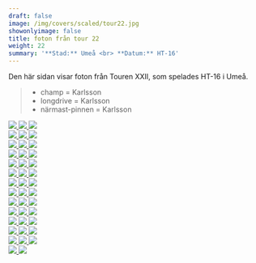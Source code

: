 ```yaml
---  
draft: false  
image: /img/covers/scaled/tour22.jpg  
showonlyimage: false  
title: foton från tour 22  
weight: 22  
summary: '**Stad:** Umeå <br> **Datum:** HT-16'  
---
```


Den här sidan visar foton från Touren XXII, som spelades HT-16 i Umeå.

> -   champ = Karlsson  
> -   longdrive = Karlsson  
> -   närmast-pinnen = Karlsson

<div class="col-md-8"> <div class="row">  
<a href="/img/tour22/scaled/001.JPG" data-toggle="lightbox"         data-gallery="example-gallery" class="col-sm-4">
<img src="/img/tour22/thumbs/001.JPG" class="img-fluid"> </a>  
<a href="/img/tour22/scaled/002.JPG" data-toggle="lightbox"         data-gallery="example-gallery" class="col-sm-4">
<img src="/img/tour22/thumbs/002.JPG" class="img-fluid"> </a>  
<a href="/img/tour22/scaled/003.JPG" data-toggle="lightbox"         data-gallery="example-gallery" class="col-sm-4">
<img src="/img/tour22/thumbs/003.JPG" class="img-fluid"> </a> </div>
<div class="row">  
<a href="/img/tour22/scaled/004.JPG" data-toggle="lightbox"         data-gallery="example-gallery" class="col-sm-4">
<img src="/img/tour22/thumbs/004.JPG" class="img-fluid"> </a>  
<a href="/img/tour22/scaled/005.JPG" data-toggle="lightbox"         data-gallery="example-gallery" class="col-sm-4">
<img src="/img/tour22/thumbs/005.JPG" class="img-fluid"> </a>  
<a href="/img/tour22/scaled/006.JPG" data-toggle="lightbox"         data-gallery="example-gallery" class="col-sm-4">
<img src="/img/tour22/thumbs/006.JPG" class="img-fluid"> </a> </div>
<div class="row">  
<a href="/img/tour22/scaled/007.JPG" data-toggle="lightbox"         data-gallery="example-gallery" class="col-sm-4">
<img src="/img/tour22/thumbs/007.JPG" class="img-fluid"> </a>  
<a href="/img/tour22/scaled/008.JPG" data-toggle="lightbox"         data-gallery="example-gallery" class="col-sm-4">
<img src="/img/tour22/thumbs/008.JPG" class="img-fluid"> </a>  
<a href="/img/tour22/scaled/009.JPG" data-toggle="lightbox"         data-gallery="example-gallery" class="col-sm-4">
<img src="/img/tour22/thumbs/009.JPG" class="img-fluid"> </a> </div>
<div class="row">  
<a href="/img/tour22/scaled/010.JPG" data-toggle="lightbox"         data-gallery="example-gallery" class="col-sm-4">
<img src="/img/tour22/thumbs/010.JPG" class="img-fluid"> </a>  
<a href="/img/tour22/scaled/011.JPG" data-toggle="lightbox"         data-gallery="example-gallery" class="col-sm-4">
<img src="/img/tour22/thumbs/011.JPG" class="img-fluid"> </a>  
<a href="/img/tour22/scaled/012.JPG" data-toggle="lightbox"         data-gallery="example-gallery" class="col-sm-4">
<img src="/img/tour22/thumbs/012.JPG" class="img-fluid"> </a> </div>
<div class="row">  
<a href="/img/tour22/scaled/013.JPG" data-toggle="lightbox"         data-gallery="example-gallery" class="col-sm-4">
<img src="/img/tour22/thumbs/013.JPG" class="img-fluid"> </a>  
<a href="/img/tour22/scaled/014.JPG" data-toggle="lightbox"         data-gallery="example-gallery" class="col-sm-4">
<img src="/img/tour22/thumbs/014.JPG" class="img-fluid"> </a>  
<a href="/img/tour22/scaled/015.JPG" data-toggle="lightbox"         data-gallery="example-gallery" class="col-sm-4">
<img src="/img/tour22/thumbs/015.JPG" class="img-fluid"> </a> </div>
<div class="row">  
<a href="/img/tour22/scaled/016.JPG" data-toggle="lightbox"         data-gallery="example-gallery" class="col-sm-4">
<img src="/img/tour22/thumbs/016.JPG" class="img-fluid"> </a>  
<a href="/img/tour22/scaled/017.JPG" data-toggle="lightbox"         data-gallery="example-gallery" class="col-sm-4">
<img src="/img/tour22/thumbs/017.JPG" class="img-fluid"> </a>  
<a href="/img/tour22/scaled/018.JPG" data-toggle="lightbox"         data-gallery="example-gallery" class="col-sm-4">
<img src="/img/tour22/thumbs/018.JPG" class="img-fluid"> </a> </div>
<div class="row">  
<a href="/img/tour22/scaled/019.JPG" data-toggle="lightbox"         data-gallery="example-gallery" class="col-sm-4">
<img src="/img/tour22/thumbs/019.JPG" class="img-fluid"> </a>  
<a href="/img/tour22/scaled/020.JPG" data-toggle="lightbox"         data-gallery="example-gallery" class="col-sm-4">
<img src="/img/tour22/thumbs/020.JPG" class="img-fluid"> </a>  
<a href="/img/tour22/scaled/021.JPG" data-toggle="lightbox"         data-gallery="example-gallery" class="col-sm-4">
<img src="/img/tour22/thumbs/021.JPG" class="img-fluid"> </a> </div>
<div class="row">  
<a href="/img/tour22/scaled/022.JPG" data-toggle="lightbox"         data-gallery="example-gallery" class="col-sm-4">
<img src="/img/tour22/thumbs/022.JPG" class="img-fluid"> </a>  
<a href="/img/tour22/scaled/023.JPG" data-toggle="lightbox"         data-gallery="example-gallery" class="col-sm-4">
<img src="/img/tour22/thumbs/023.JPG" class="img-fluid"> </a>  
<a href="/img/tour22/scaled/024.JPG" data-toggle="lightbox"         data-gallery="example-gallery" class="col-sm-4">
<img src="/img/tour22/thumbs/024.JPG" class="img-fluid"> </a> </div>
<div class="row">  
<a href="/img/tour22/scaled/025.JPG" data-toggle="lightbox"         data-gallery="example-gallery" class="col-sm-4">
<img src="/img/tour22/thumbs/025.JPG" class="img-fluid"> </a>  
<a href="/img/tour22/scaled/026.JPG" data-toggle="lightbox"         data-gallery="example-gallery" class="col-sm-4">
<img src="/img/tour22/thumbs/026.JPG" class="img-fluid"> </a>  
<a href="/img/tour22/scaled/027.JPG" data-toggle="lightbox"         data-gallery="example-gallery" class="col-sm-4">
<img src="/img/tour22/thumbs/027.JPG" class="img-fluid"> </a> </div>
<div class="row">  
<a href="/img/tour22/scaled/028.JPG" data-toggle="lightbox"         data-gallery="example-gallery" class="col-sm-4">
<img src="/img/tour22/thumbs/028.JPG" class="img-fluid"> </a>  
<a href="/img/tour22/scaled/029.JPG" data-toggle="lightbox"         data-gallery="example-gallery" class="col-sm-4">
<img src="/img/tour22/thumbs/029.JPG" class="img-fluid"> </a>  
<a href="/img/tour22/scaled/030.JPG" data-toggle="lightbox"         data-gallery="example-gallery" class="col-sm-4">
<img src="/img/tour22/thumbs/030.JPG" class="img-fluid"> </a> </div>
<div class="row">  
<a href="/img/tour22/scaled/031.JPG" data-toggle="lightbox"         data-gallery="example-gallery" class="col-sm-4">
<img src="/img/tour22/thumbs/031.JPG" class="img-fluid"> </a>  
<a href="/img/tour22/scaled/032.JPG" data-toggle="lightbox"         data-gallery="example-gallery" class="col-sm-4">
<img src="/img/tour22/thumbs/032.JPG" class="img-fluid"> </a>  
<a href="/img/tour22/scaled/033.JPG" data-toggle="lightbox"         data-gallery="example-gallery" class="col-sm-4">
<img src="/img/tour22/thumbs/033.JPG" class="img-fluid"> </a> </div>
<div class="row">  
<a href="/img/tour22/scaled/034.JPG" data-toggle="lightbox"         data-gallery="example-gallery" class="col-sm-4">
<img src="/img/tour22/thumbs/034.JPG" class="img-fluid"> </a>  
<a href="/img/tour22/scaled/035.JPG" data-toggle="lightbox"         data-gallery="example-gallery" class="col-sm-4">
<img src="/img/tour22/thumbs/035.JPG" class="img-fluid"> </a>  
<a href="/img/tour22/scaled/036.JPG" data-toggle="lightbox"         data-gallery="example-gallery" class="col-sm-4">
<img src="/img/tour22/thumbs/036.JPG" class="img-fluid"> </a> </div>
<div class="row">  
<a href="/img/tour22/scaled/037.JPG" data-toggle="lightbox"         data-gallery="example-gallery" class="col-sm-4">
<img src="/img/tour22/thumbs/037.JPG" class="img-fluid"> </a>  
<a href="/img/tour22/scaled/038.JPG" data-toggle="lightbox"         data-gallery="example-gallery" class="col-sm-4">
<img src="/img/tour22/thumbs/038.JPG" class="img-fluid"> </a>  
<a href="/img/tour22/scaled/039.JPG" data-toggle="lightbox"         data-gallery="example-gallery" class="col-sm-4">
<img src="/img/tour22/thumbs/039.JPG" class="img-fluid"> </a> </div>
<div class="row">  
<a href="/img/tour22/scaled/040.JPG" data-toggle="lightbox"         data-gallery="example-gallery" class="col-sm-4">
<img src="/img/tour22/thumbs/040.JPG" class="img-fluid"> </a>  
<a href="/img/tour22/scaled/041.JPG" data-toggle="lightbox"         data-gallery="example-gallery" class="col-sm-4">
<img src="/img/tour22/thumbs/041.JPG" class="img-fluid"> </a> </div>
</div>
